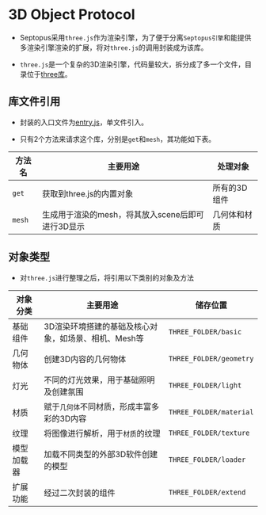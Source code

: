 # 3D Object Protocol


* Septopus采用`three.js`作为渲染引擎，为了便于分离`Septopus引擎`和能提供多渲染引擎渲染的扩展，将对`three.js`的调用封装成为该库。

* `three.js`是一个复杂的3D渲染引擎，代码量较大，拆分成了多一个文件，目录位于[three库](../../three/)。

## 库文件引用

* 封装的入口文件为[entry.js](../../three/entry.js)，单文件引入。

* 只有2个方法来请求这个库，分别是`get`和`mesh`，其功能如下表。

|  方法名   | 主要用途  |  处理对象  |
|  ----  | ----  | ----  |
|  `get`  | 获取到three.js的内置对象  | 所有的3D组件  |
|  `mesh`  | 生成用于渲染的mesh，将其放入scene后即可进行3D显示  | 几何体和材质  |

## 对象类型

* 对`three.js`进行整理之后，将引用以下类别的对象及方法

|  对象分类   | 主要用途  | 储存位置  |
|  ----  | ----  | ----  |
|  基础组件  | 3D渲染环境搭建的基础及核心对象，如场景、相机、Mesh等  | `THREE_FOLDER/basic`  |
|  几何物体  | 创建3D内容的几何物体  | `THREE_FOLDER/geometry`  |
|  灯光  |  不同的灯光效果，用于基础照明及创建氛围 | `THREE_FOLDER/light`  |
|  材质  |  赋于`几何体`不同材质，形成丰富多彩的3D内容  | `THREE_FOLDER/material`  |
|  纹理  |  将图像进行解析，用于`材质`的纹理  | `THREE_FOLDER/texture`  |
|  模型加载器  |  加载不同类型的外部3D软件创建的模型 | `THREE_FOLDER/loader`  |
|  扩展功能  |  经过二次封装的组件 | `THREE_FOLDER/extend`  |